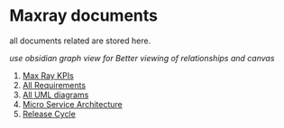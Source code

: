 # Maxray documents

all documents related are stored here.

*use obsidian graph view for Better viewing of relationships and canvas*

1. [Max Ray KPIs](/MaxRayKPIs.md)
2. [All Requirements](/Requirements/AllRequirements.md)
3. [All UML diagrams](/UMLs/UMLdiagrams.md)
4. [Micro Service Architecture](/MicroServiceArchitecture.md)
5. [Release Cycle](/ReleaseCycle)
